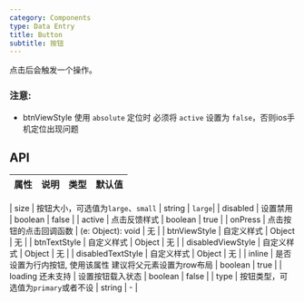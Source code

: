 ```yaml
---
category: Components
type: Data Entry
title: Button
subtitle: 按钮
---
```


点击后会触发一个操作。

### 注意:
- btnViewStyle 使用 `absolute` 定位时 必须将 `active` 设置为 `false`，否则ios手机定位出现问题


## API

属性 | 说明 | 类型 | 默认值
----|-----|------|------

| size   | 按钮大小，可选值为`large`、`small` | string | `large`|
| disabled   | 设置禁用  | boolean |    false  |
| active   | 点击反馈样式  | boolean |    true  |
| onPress    | 点击按钮的点击回调函数 | (e: Object): void |   无  |
| btnViewStyle    | 自定义样式 |   Object  | 无 |
| btnTextStyle    | 自定义样式 |   Object  | 无 |
| disabledViewStyle    | 自定义样式 |   Object  | 无 |
| disabledTextStyle    | 自定义样式 |   Object  | 无 |
| inline    | 是否设置为行内按钮, 使用该属性 建议将父元素设置为row布局  | boolean |   true  |
| loading 还未支持	   | 设置按钮载入状态	  | boolean	 | false |
| type    | 按钮类型，可选值为`primary`或者不设  |   string   |   -  |
